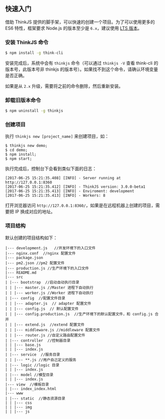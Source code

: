 ## 快速入门

借助 ThinkJS 提供的脚手架，可以快速的创建一个项目。为了可以使用更多的 ES6 特性，框架要求 Node.js 的版本至少是 `6.x`，建议使用 [LTS 版本](https://nodejs.org/en/download/)。

### 安装 ThinkJS 命令


```sh
$ npm install -g think-cli
```

安装完成后，系统中会有 `thinkjs` 命令（可以通过 `thinkjs -V` 查看 think-cli 的版本号，此版本号非 thinkjs 的版本号）。如果找不到这个命令，请确认环境变量是否正确。

如果是从 `2.x` 升级，需要将之前的命令删除，然后重新安装。

### 卸载旧版本命令

```sh
$ npm uninstall -g thinkjs
```

### 创建项目

执行 `thinkjs new [project_name]` 来创建项目，如：

```
$ thinkjs new demo;
$ cd demo;
$ npm install; 
$ npm start; 
```

执行完成后，控制台下会看到类似下面的日志：

```
[2017-06-25 15:21:35.408] [INFO] - Server running at http://127.0.0.1:8360
[2017-06-25 15:21:35.412] [INFO] - ThinkJS version: 3.0.0-beta1
[2017-06-25 15:21:35.413] [INFO] - Enviroment: development
[2017-06-25 15:21:35.413] [INFO] - Workers: 8
```

打开浏览器访问 `http://127.0.0.1:8360/`，如果是在远程机器上创建的项目，需要把 IP 换成对应的地址。

### 项目结构

默认创建的项目结构如下：

```text
|--- development.js   //开发环境下的入口文件
|--- nginx.conf  //nginx 配置文件
|--- package.json
|--- pm2.json //pm2 配置文件
|--- production.js //生产环境下的入口文件
|--- README.md
|--- src
| |--- bootstrap  //启动自动执行目录 
| | |--- master.js //Master 进程下自动执行
| | |--- worker.js //Worker 进程下自动执行
| |--- config  //配置文件目录
| | |--- adapter.js  // adapter 配置文件 
| | |--- config.js  // 默认配置文件 
| | |--- config.production.js  //生产环境下的默认配置文件，和 config.js 合并 
| | |--- extend.js  //extend 配置文件 
| | |--- middleware.js //middleware 配置文件 
| | |--- router.js //自定义路由配置文件
| |--- controller  //控制器目录 
| | |--- base.js
| | |--- index.js
| |--- service  //服务目录 
| | |--- **.js //用户自己定义的服务
| |--- logic //logic 目录
| | |--- index.js
| |--- model //模型目录
| | |--- index.js
|--- view  //模板目录
| |--- index_index.html
|--- www
| |--- static  //静态资源目录
| | |--- css
| | |--- img
| | |--- js
```

